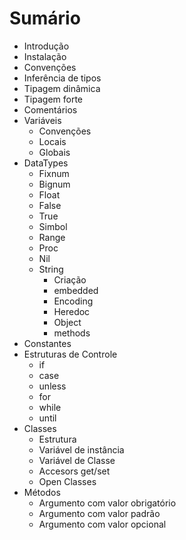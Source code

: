 # Sumário

- Introdução
- Instalação
- Convenções
- Inferência de tipos
- Tipagem dinâmica
- Tipagem forte
- Comentários
- Variáveis
  - Convenções
  - Locais
  - Globais
- DataTypes
  - Fixnum
  - Bignum
  - Float
  - False
  - True
  - Simbol
  - Range
  - Proc
  - Nil
  - String
    - Criação 
    - embedded
    - Encoding
    - Heredoc
    - Object
    - methods
- Constantes
- Estruturas de Controle
  - if 
  - case
  - unless
  - for
  - while
  - until
- Classes
  - Estrutura
  - Variável de instância
  - Variável de Classe
  - Accesors get/set
  - Open Classes
- Métodos
  - Argumento com valor obrigatório
  - Argumento com valor padrão
  - Argumento com valor opcional
